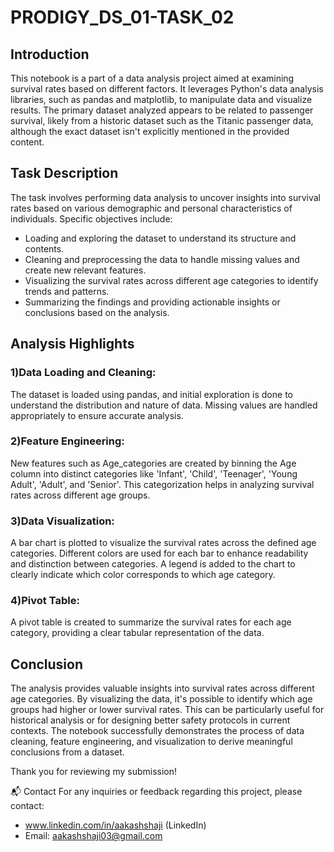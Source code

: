 # PRODIGY_DS_01-TASK_02

## Introduction
This notebook is a part of a data analysis project aimed at examining survival rates based on different factors. It leverages Python's data analysis libraries, such as pandas and matplotlib, to manipulate data and visualize results. The primary dataset analyzed appears to be related to passenger survival, likely from a historic dataset such as the Titanic passenger data, although the exact dataset isn't explicitly mentioned in the provided content.

## Task Description
The task involves performing data analysis to uncover insights into survival rates based on various demographic and personal characteristics of individuals. Specific objectives include:

* Loading and exploring the dataset to understand its structure and contents.
* Cleaning and preprocessing the data to handle missing values and create new relevant features.
* Visualizing the survival rates across different age categories to identify trends and patterns.
* Summarizing the findings and providing actionable insights or conclusions based on the analysis.

## Analysis Highlights
### 1)Data Loading and Cleaning:

The dataset is loaded using pandas, and initial exploration is done to understand the distribution and nature of data.
Missing values are handled appropriately to ensure accurate analysis.

### 2)Feature Engineering:

New features such as Age_categories are created by binning the Age column into distinct categories like 'Infant', 'Child', 'Teenager', 'Young Adult', 'Adult', and 'Senior'.
This categorization helps in analyzing survival rates across different age groups.

### 3)Data Visualization:

A bar chart is plotted to visualize the survival rates across the defined age categories.
Different colors are used for each bar to enhance readability and distinction between categories.
A legend is added to the chart to clearly indicate which color corresponds to which age category.

### 4)Pivot Table:

A pivot table is created to summarize the survival rates for each age category, providing a clear tabular representation of the data.

## Conclusion
The analysis provides valuable insights into survival rates across different age categories. By visualizing the data, it's possible to identify which age groups had higher or lower survival rates. This can be particularly useful for historical analysis or for designing better safety protocols in current contexts. The notebook successfully demonstrates the process of data cleaning, feature engineering, and visualization to derive meaningful conclusions from a dataset.

Thank you for reviewing my submission!

📬 Contact For any inquiries or feedback regarding this project, please contact:

* www.linkedin.com/in/aakashshaji (LinkedIn)
* Email: aakashshaji03@gmail.com

